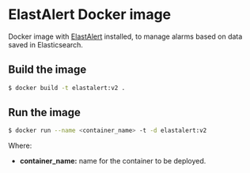 # ElastAlert Docker image

Docker image with [ElastAlert](https://elastalert.readthedocs.io/en/latest/) installed, to manage alarms based on data saved in Elasticsearch.

## Build the image

```sh
$ docker build -t elastalert:v2 .
```

## Run the image

```sh
$ docker run --name <container_name> -t -d elastalert:v2
```

Where:

* **container_name:** name for the container to be deployed.
